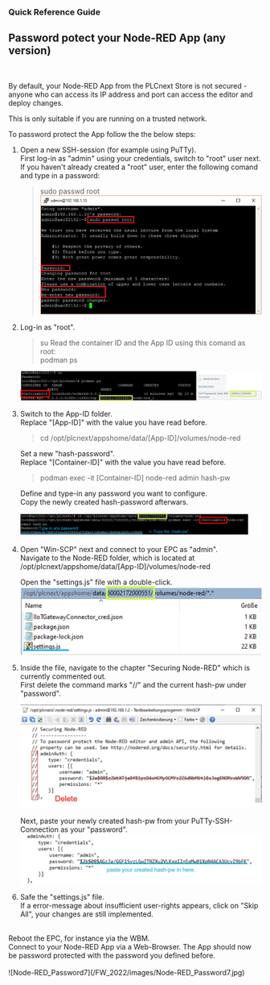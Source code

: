 ### Quick Reference Guide<br>
 

## Password potect your Node-RED App (any version) 
<br>

By default, your Node-RED App from the PLCnext Store is not secured - anyone who can access its IP address and port can access the editor and deploy changes. <br>

This is only suitable if you are running on a trusted network. <br>

To password protect the App follow the the below steps:

1. Open a new SSH-session (for example using PuTTy). <br>
First log-in as "admin" using your credentials, switch to "root" user next. <br>
If you haven't already created a "root" user, enter the following comand and type in a password: <br>
    > sudo passwd root
    ![Node-RED_Passwd2022_Root](/FW_2022/images/Root_Example.png) <br>


2. Log-in as "root". <br>
    > su
    Read the container ID and the App ID using this comand as root: <br>
    > podman ps

    ![Node-REDNode-RED_Protected1](/FW_2023/images/Node-RED_Protected1.jpg) <br>

3. Switch to the App-ID folder. <br>
    Replace "[App-ID]" with the value you have read before.<br>
    > cd /opt/plcnext/appshome/data/[App-ID]/volumes/node-red
    
    Set a new "hash-password". <br>
    Replace "[Container-ID]" with the value you have read before.<br>
    > podman exec -it [Container-ID]  node-red admin hash-pw

    Define and type-in any password you want to configure. <br>
    Copy the newly created hash-password afterwars. <br>

    ![Node-REDNode-RED_Protected2](/FW_2023/images/Node-RED_Protected2.jpg) <br>

4. Open "Win-SCP" next and connect to your EPC as "admin". <br>
    Navigate to the Node-RED folder, which is located at <br>
    /opt/plcnext/appshome/data/[App-ID]/volumes/node-red <br>

    Open the "settings.js" file with a double-click. <br>
    ![Node-REDNode-RED_Protected3](/FW_2023/images/Node-RED_Protected3.jpg) <br>

5.  Inside the file, navigate to the chapter "Securing Node-RED" which is currently commented out. <br>
First delete the command marks "//" and the current hash-pw under "password". <br> 

    ![Node-RED_Password3](/FW_2022/images/Node-RED_Password3.jpg) <br>

    Next, paste your newly created hash-pw from your PuTTy-SSH-Connection as your "password". <br>
![Node-REDNode-RED_Protected4](/FW_2023/images/Node-RED_Protected4.jpg) <br>

6. Safe the "settings.js" file. <br>
If a error-message about insufficient user-rights appears, click on "Skip All", your changes are still implemented. <br>
<br>
Reboot the EPC, for instance yia the WBM. <br>
Connect to your Node-RED App via a Web-Browser. The App should now be password protected with the password you defined before. <br>
<br>
![Node-RED_Password7](/FW_2022/images/Node-RED_Password7.jpg) <br>


